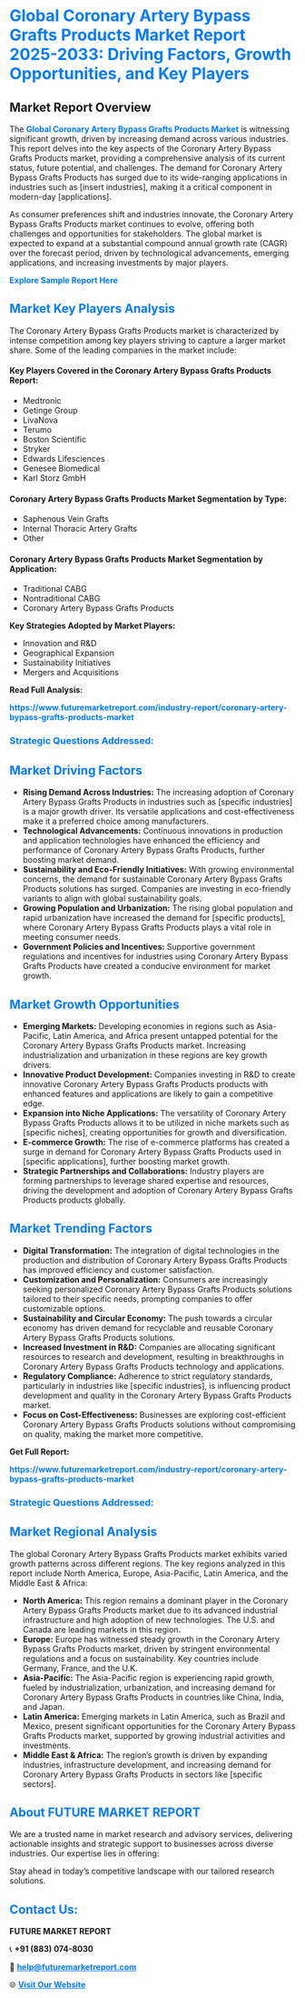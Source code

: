 <h1 style="color: #007BFF;">Global Coronary Artery Bypass Grafts Products Market Report 2025-2033: Driving Factors, Growth Opportunities, and Key Players</h1>

<section id="overview">
<h2>Market Report Overview</h2>
<p>The <a href="https://www.futuremarketreport.com/industry-report/coronary-artery-bypass-grafts-products-market" style="color: #007BFF; text-decoration: none;"><strong>Global Coronary Artery Bypass Grafts Products Market</strong></a> is witnessing significant growth, driven by increasing demand across various industries. This report delves into the key aspects of the Coronary Artery Bypass Grafts Products market, providing a comprehensive analysis of its current status, future potential, and challenges. The demand for Coronary Artery Bypass Grafts Products has surged due to its wide-ranging applications in industries such as [insert industries], making it a critical component in modern-day [applications].</p>
<p>As consumer preferences shift and industries innovate, the Coronary Artery Bypass Grafts Products market continues to evolve, offering both challenges and opportunities for stakeholders. The global market is expected to expand at a substantial compound annual growth rate (CAGR) over the forecast period, driven by technological advancements, emerging applications, and increasing investments by major players.</p>
</section>

<section id="overview">
<p><a href="https://www.futuremarketreport.com/request-sample/reportId=127177" style="color: #007BFF; text-decoration: none;"><strong>Explore Sample Report Here</strong></a></p>
</section>

<section id="key-players">
<h2 style="color: #007BFF;">Market Key Players Analysis</h2>
<p>The Coronary Artery Bypass Grafts Products market is characterized by intense competition among key players striving to capture a larger market share. Some of the leading companies in the market include:</p>
<h4>Key Players Covered in the Coronary Artery Bypass Grafts Products Report:</h4>
<ul><li>Medtronic</li><li>Getinge Group</li><li>LivaNova</li><li>Terumo</li><li>Boston Scientific</li><li>Stryker</li><li>Edwards Lifesciences</li><li>Genesee Biomedical</li><li>Karl Storz GmbH</li></ul>
<h4>Coronary Artery Bypass Grafts Products Market Segmentation by Type:</h4>
<ul><li>Saphenous Vein Grafts</li><li>Internal Thoracic Artery Grafts</li><li>Other</li></ul>

<h4>Coronary Artery Bypass Grafts Products Market Segmentation by Application:</h4>
<ul><li>Traditional CABG</li><li>Nontraditional CABG</li><li>Coronary Artery Bypass Grafts Products</li></ul>
<p><strong>Key Strategies Adopted by Market Players:</strong></p>
<ul>
<li>Innovation and R&D</li>
<li>Geographical Expansion</li>
<li>Sustainability Initiatives</li>
<li>Mergers and Acquisitions</li>
</ul>
</section>

<section>
<p><strong>Read Full Analysis: </strong></p><a href="https://www.futuremarketreport.com/industry-report/coronary-artery-bypass-grafts-products-market" style="color: #007BFF; text-decoration: none;"><strong>https://www.futuremarketreport.com/industry-report/coronary-artery-bypass-grafts-products-market</strong></a>
<h3 style="color: #007BFF;">Strategic Questions Addressed:</h3>
</section>

<section id="driving-factors">
<h2 style="color: #007BFF;">Market Driving Factors</h2>
<ul>
<li><strong>Rising Demand Across Industries:</strong> The increasing adoption of Coronary Artery Bypass Grafts Products in industries such as [specific industries] is a major growth driver. Its versatile applications and cost-effectiveness make it a preferred choice among manufacturers.</li>
<li><strong>Technological Advancements:</strong> Continuous innovations in production and application technologies have enhanced the efficiency and performance of Coronary Artery Bypass Grafts Products, further boosting market demand.</li>
<li><strong>Sustainability and Eco-Friendly Initiatives:</strong> With growing environmental concerns, the demand for sustainable Coronary Artery Bypass Grafts Products solutions has surged. Companies are investing in eco-friendly variants to align with global sustainability goals.</li>
<li><strong>Growing Population and Urbanization:</strong> The rising global population and rapid urbanization have increased the demand for [specific products], where Coronary Artery Bypass Grafts Products plays a vital role in meeting consumer needs.</li>
<li><strong>Government Policies and Incentives:</strong> Supportive government regulations and incentives for industries using Coronary Artery Bypass Grafts Products have created a conducive environment for market growth.</li>
</ul>
</section>

<section id="growth-opportunities">
<h2 style="color: #007BFF;">Market Growth Opportunities</h2>
<ul>
<li><strong>Emerging Markets:</strong> Developing economies in regions such as Asia-Pacific, Latin America, and Africa present untapped potential for the Coronary Artery Bypass Grafts Products market. Increasing industrialization and urbanization in these regions are key growth drivers.</li>
<li><strong>Innovative Product Development:</strong> Companies investing in R&D to create innovative Coronary Artery Bypass Grafts Products products with enhanced features and applications are likely to gain a competitive edge.</li>
<li><strong>Expansion into Niche Applications:</strong> The versatility of Coronary Artery Bypass Grafts Products allows it to be utilized in niche markets such as [specific niches], creating opportunities for growth and diversification.</li>
<li><strong>E-commerce Growth:</strong> The rise of e-commerce platforms has created a surge in demand for Coronary Artery Bypass Grafts Products used in [specific applications], further boosting market growth.</li>
<li><strong>Strategic Partnerships and Collaborations:</strong> Industry players are forming partnerships to leverage shared expertise and resources, driving the development and adoption of Coronary Artery Bypass Grafts Products products globally.</li>
</ul>
</section>

<section id="trending-factors">
<h2 style="color: #007BFF;">Market Trending Factors</h2>
<ul>
<li><strong>Digital Transformation:</strong> The integration of digital technologies in the production and distribution of Coronary Artery Bypass Grafts Products has improved efficiency and customer satisfaction.</li>
<li><strong>Customization and Personalization:</strong> Consumers are increasingly seeking personalized Coronary Artery Bypass Grafts Products solutions tailored to their specific needs, prompting companies to offer customizable options.</li>
<li><strong>Sustainability and Circular Economy:</strong> The push towards a circular economy has driven demand for recyclable and reusable Coronary Artery Bypass Grafts Products solutions.</li>
<li><strong>Increased Investment in R&D:</strong> Companies are allocating significant resources to research and development, resulting in breakthroughs in Coronary Artery Bypass Grafts Products technology and applications.</li>
<li><strong>Regulatory Compliance:</strong> Adherence to strict regulatory standards, particularly in industries like [specific industries], is influencing product development and quality in the Coronary Artery Bypass Grafts Products market.</li>
<li><strong>Focus on Cost-Effectiveness:</strong> Businesses are exploring cost-efficient Coronary Artery Bypass Grafts Products solutions without compromising on quality, making the market more competitive.</li>
</ul>
</section>

<section>
<p><strong>Get Full Report: </strong></p><a href="https://www.futuremarketreport.com/industry-report/coronary-artery-bypass-grafts-products-market" style="color: #007BFF; text-decoration: none;"><strong>https://www.futuremarketreport.com/industry-report/coronary-artery-bypass-grafts-products-market</strong></a>
<h3 style="color: #007BFF;">Strategic Questions Addressed:</h3>
</section>


<section id="regional-analysis">
<h2 style="color: #007BFF;">Market Regional Analysis</h2>
<p>The global Coronary Artery Bypass Grafts Products market exhibits varied growth patterns across different regions. The key regions analyzed in this report include North America, Europe, Asia-Pacific, Latin America, and the Middle East & Africa:</p>
<ul>
<li><strong>North America:</strong> This region remains a dominant player in the Coronary Artery Bypass Grafts Products market due to its advanced industrial infrastructure and high adoption of new technologies. The U.S. and Canada are leading markets in this region.</li>
<li><strong>Europe:</strong> Europe has witnessed steady growth in the Coronary Artery Bypass Grafts Products market, driven by stringent environmental regulations and a focus on sustainability. Key countries include Germany, France, and the U.K.</li>
<li><strong>Asia-Pacific:</strong> The Asia-Pacific region is experiencing rapid growth, fueled by industrialization, urbanization, and increasing demand for Coronary Artery Bypass Grafts Products in countries like China, India, and Japan.</li>
<li><strong>Latin America:</strong> Emerging markets in Latin America, such as Brazil and Mexico, present significant opportunities for the Coronary Artery Bypass Grafts Products market, supported by growing industrial activities and investments.</li>
<li><strong>Middle East & Africa:</strong> The region’s growth is driven by expanding industries, infrastructure development, and increasing demand for Coronary Artery Bypass Grafts Products in sectors like [specific sectors].</li>
</ul>
</section>

<footer>
<h2 style="color: #007BFF;">About FUTURE MARKET REPORT</h2>
<p>We are a trusted name in market research and advisory services, delivering actionable insights and strategic support to businesses across diverse industries. Our expertise lies in offering:</p>

<p>Stay ahead in today’s competitive landscape with our tailored research solutions.</p>

<h2 style="color: #007BFF;">Contact Us:</h2>
<p><strong>FUTURE MARKET REPORT</strong></p>
<p>📞 <strong>+91 (883) 074-8030</strong></p>
<p>📧 <strong><a href="mailto:help@futuremarketreport.com" style="color: #007BFF;">help@futuremarketreport.com</a></strong></p>
<p>🌐 <strong><a href="https://www.futuremarketreport.com/" style="color: #007BFF;">Visit Our Website</a></strong></p>
</footer>